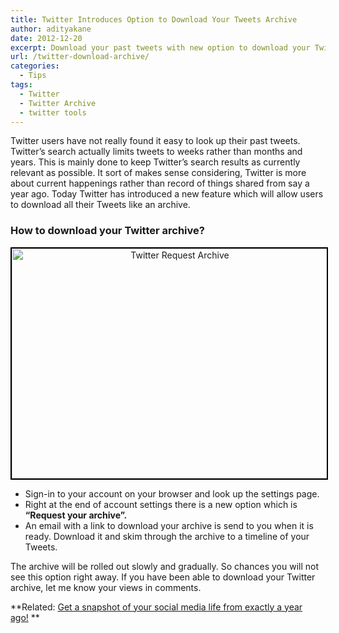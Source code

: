 ```yaml
---
title: Twitter Introduces Option to Download Your Tweets Archive
author: adityakane
date: 2012-12-20
excerpt: Download your past tweets with new option to download your Twitter archive from settings. The new archive allows users to look up tweets in a timeline.
url: /twitter-download-archive/
categories:
  - Tips
tags:
  - Twitter
  - Twitter Archive
  - twitter tools
---
```

Twitter users have not really found it easy to look up their past tweets. Twitter&#8217;s search actually limits tweets to weeks rather than months and years. This is mainly done to keep Twitter&#8217;s search results as currently relevant as possible. It sort of makes sense considering, Twitter is more about current happenings rather than record of things shared from say a year ago. Today Twitter has introduced a new feature which will allow users to download all their Tweets like an archive.

### How to download your Twitter archive?

<p style="text-align: center;">
  <a href="http://cdn.devilsworkshop.org/files/2012/12/Twitter-Request-Archive.png"><img class=" wp-image-69665 aligncenter" style="border: 2px solid black;" alt="Twitter Request Archive" src="http://cdn.devilsworkshop.org/files/2012/12/Twitter-Request-Archive.png" width="522" height="368" /></a>
</p>

  * Sign-in to your account on your browser and look up the settings page.
  * Right at the end of account settings there is a new option which is **&#8220;Request your archive&#8221;.**
  * An email with a link to download your archive is send to you when it is ready. Download it and skim through the archive to a timeline of your Tweets.

The archive will be rolled out slowly and gradually. So chances you will not see this option right away. If you have been able to download your Twitter archive, let me know your views in comments.

**Related: [Get a snapshot of your social media life from exactly a year ago!][1] **

 [1]: http://devilsworkshop.org/tips/snapshot-social-media-life-year/56656/
